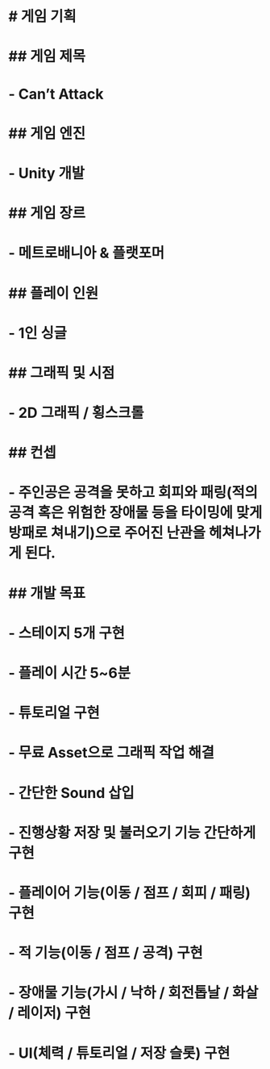 # \# 게임 기획

# 

# \## 게임 제목

# 

# \- Can’t Attack

# 

# \## 게임 엔진

# 

# \- Unity 개발

# 

# \## 게임 장르

# 

# \- 메트로배니아 \& 플랫포머

# 

# \## 플레이 인원

# 

# \- 1인 싱글

# 

# \## 그래픽 및 시점

# 

# \- 2D 그래픽 / 횡스크롤

# 

# \## 컨셉

# 

# \- 주인공은 공격을 못하고 회피와 패링(적의 공격 혹은 위험한 장애물 등을 타이밍에 맞게 방패로 쳐내기)으로 주어진 난관을 헤쳐나가게 된다.

# 

# \## 개발 목표

# 

# \- 스테이지 5개 구현

# \- 플레이 시간 5~6분

# \- 튜토리얼 구현

# \- 무료 Asset으로 그래픽 작업 해결

# \- 간단한 Sound 삽입

# \- 진행상황 저장 및 불러오기 기능 간단하게 구현

# \- 플레이어 기능(이동 / 점프 / 회피 / 패링) 구현

# \- 적 기능(이동 / 점프 / 공격) 구현

# \- 장애물 기능(가시 / 낙하 / 회전톱날 / 화살 / 레이저) 구현

# \- UI(체력 / 튜토리얼 / 저장 슬롯) 구현


